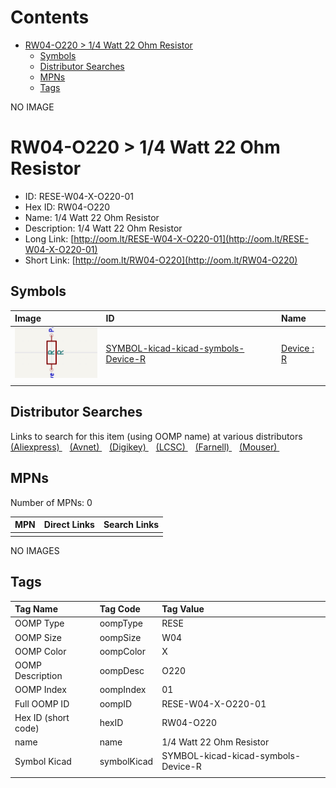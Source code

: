 



Contents
========

* [RW04-O220 > 1/4 Watt 22 Ohm Resistor](#rw04-o220--14-watt-22-ohm-resistor)
	* [Symbols](#symbols)
	* [Distributor Searches](#distributor-searches)
	* [MPNs](#mpns)
	* [Tags](#tags)
  
NO IMAGE  
# RW04-O220 > 1/4 Watt 22 Ohm Resistor

- ID: RESE-W04-X-O220-01
- Hex ID: RW04-O220
- Name: 1/4 Watt 22 Ohm Resistor
- Description: 1/4 Watt 22 Ohm Resistor
- Long Link: [http://oom.lt/RESE-W04-X-O220-01](http://oom.lt/RESE-W04-X-O220-01)
- Short Link: [http://oom.lt/RW04-O220](http://oom.lt/RW04-O220)

## Symbols
  

|Image|ID|Name|
| :--- | :--- | :--- |
|[![](https://raw.githubusercontent.com/oomlout/oomlout_OOMP_eda_V2/main/SYMBOL/kicad/kicad-symbols/Device/R/image_140.png)](https://github.com/oomlout/oomlout_OOMP_eda_V2/tree/main/SYMBOL/kicad/kicad-symbols/Device/R/)|[SYMBOL-kicad-kicad-symbols-Device-R](https://github.com/oomlout/oomlout_OOMP_eda_V2/tree/main/SYMBOL/kicad/kicad-symbols/Device/R/)|[Device : R](https://github.com/oomlout/oomlout_OOMP_eda_V2/tree/main/SYMBOL/kicad/kicad-symbols/Device/R/)|
||||

## Distributor Searches
  
Links to search for this item (using OOMP name) at various distributors  
[(Aliexpress) ](https://www.aliexpress.com/wholesale?SearchText=11171/4+Watt+22+Ohm+Resistor)&nbsp;&nbsp;&nbsp;[(Avnet) ](https://www.avnet.com/shop/us/search/1/4+Watt+22+Ohm+Resistor)&nbsp;&nbsp;&nbsp;[(Digikey) ](https://www.digikey.co.uk/en/products/result?s=1/4+Watt+22+Ohm+Resistor)&nbsp;&nbsp;&nbsp;[(LCSC) ](https://www.lcsc.com/search?q=1/4+Watt+22+Ohm+Resistor)&nbsp;&nbsp;&nbsp;[(Farnell) ](https://uk.farnell.com/search?st=1/4+Watt+22+Ohm+Resistor)&nbsp;&nbsp;&nbsp;[(Mouser) ](https://www.mouser.com/c/?q=1/4+Watt+22+Ohm+Resistor)&nbsp;&nbsp;&nbsp;
## MPNs
  
Number of MPNs: 0  

|MPN|Direct Links|Search Links|
| :--- | :--- | :--- |
||||
  
NO IMAGES  
## Tags
  

|Tag Name|Tag Code|Tag Value|
| :--- | :--- | :--- |
|OOMP Type|oompType|RESE|
|OOMP Size|oompSize|W04|
|OOMP Color|oompColor|X|
|OOMP Description|oompDesc|O220|
|OOMP Index|oompIndex|01|
|Full OOMP ID|oompID|RESE-W04-X-O220-01|
|Hex ID (short code)|hexID|RW04-O220|
|name|name|1/4 Watt 22 Ohm Resistor|
|Symbol Kicad|symbolKicad|SYMBOL-kicad-kicad-symbols-Device-R|
||||
